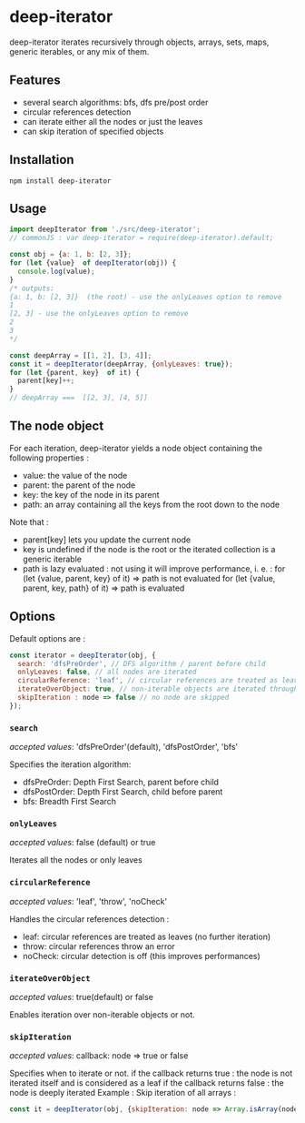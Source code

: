 # deep-iterator

deep-iterator iterates recursively through objects, arrays, sets, maps, generic iterables, or any mix of them.

## Features
- several search algorithms: bfs, dfs pre/post order
- circular references detection
- can iterate either all the nodes or just the leaves
- can skip iteration of specified objects

## Installation

```
npm install deep-iterator
```

## Usage

```js
import deepIterator from './src/deep-iterator';
// commonJS : var deep-iterator = require(deep-iterator).default;

const obj = {a: 1, b: [2, 3]};
for (let {value}  of deepIterator(obj)) {
  console.log(value);
}
/* outputs:
{a: 1, b: [2, 3]}  (the root) - use the onlyLeaves option to remove
1
[2, 3] - use the onlyLeaves option to remove
2
3
*/

const deepArray = [[1, 2], [3, 4]];
const it = deepIterator(deepArray, {onlyLeaves: true});
for (let {parent, key}  of it) {
  parent[key]++;
}
// deepArray ===  [[2, 3], [4, 5]]
```

## The node object

For each iteration, deep-iterator yields a node object containing the following properties :
- value: the value of the node
- parent: the parent of the node
- key: the key of the node in its parent
- path: an array containing all the keys from the root down to the node

Note that :
- parent[key] lets you update the current node
- key is undefined if the node is the root or the iterated collection is a generic iterable
- path is lazy evaluated : not using it will improve performance, i. e. :
 for (let {value, parent, key} of it) => path is not evaluated
 for (let {value, parent, key, path} of it) => path is evaluated

## Options

Default options are :

```js
const iterator = deepIterator(obj, {
  search: 'dfsPreOrder', // DFS algorithm / parent before child
  onlyLeaves: false, // all nodes are iterated
  circularReference: 'leaf', // circular references are treated as leaves (not recursively iterated)
  iterateOverObject: true, // non-iterable objects are iterated through their properties
  skipIteration : node => false // no node are skipped
});
```

### `search`
*accepted values*: 'dfsPreOrder'(default), 'dfsPostOrder', 'bfs'

Specifies the iteration algorithm:
- dfsPreOrder: Depth First Search, parent before child
- dfsPostOrder: Depth First Search, child before parent
- bfs: Breadth First Search

### `onlyLeaves`
*accepted values*: false (default) or true

Iterates  all the nodes or only leaves

### `circularReference`
*accepted values*: 'leaf', 'throw', 'noCheck'

Handles the circular references detection :
- leaf: circular references are treated as leaves (no further iteration)
- throw: circular references throw an error
- noCheck: circular detection is off (this improves performances)

### `iterateOverObject`
*accepted values*: true(default) or false

Enables iteration over non-iterable objects or not.

### `skipIteration`
*accepted values*: callback: node => true or false

Specifies when to iterate or not.
if the callback returns true : the node is not iterated itself and is considered as a leaf
if the callback returns false : the node is deeply iterated
Example : Skip iteration of all arrays :
```js
const it = deepIterator(obj, {skipIteration: node => Array.isArray(node.value)});
```
